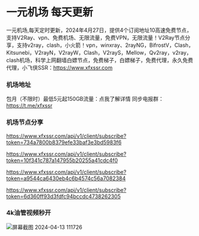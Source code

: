 # 一元机场 每天更新

一元机场,每天定时更新，2024年4月27日，提供4个订阅地址10高速免费节点，支持V2Ray、vpn、免费机场、无限流量，免费VPN，无限流量！V2Ray节点分享，支持v2ray，clash，小火箭！vpn，winxray、2rayNG，BifrostV，Clash，Kitsunebi，V2rayN，V2rayW，Clash，V2rayS，Mellow，Qv2ray，v2ray，clash机场，科学上网翻墙白嫖节点，免费梯子，白嫖梯子，免费代理，永久免费代理，小飞侠SSR：https://www.xfxssr.com
### 机场地址

包月（不限时）最低5元起150GB流量：点我了解详情
同步电报群：https://t.me/xfxssr

### 机场节点分享

https://www.xfxssr.com/api/v1/client/subscribe?token=734a7800b8379efe33baf3e3bd5983f6

https://www.xfxssr.com/api/v1/client/subscribe?token=10f341c787a147955b20255a41cdc4f0

https://www.xfxssr.com/api/v1/client/subscribe?token=a9544ca6430eb4c6b4574c56a7082384

https://www.xfxssr.com/api/v1/client/subscribe?token=6d360ff93d3fdfc94bccdc4738262305



### 4k油管视频秒开

![屏幕截图 2024-04-13 111726](https://github.com/xfxssr/ssnode/assets/160599155/38ebd832-e0a3-40fc-a3be-008cf5103b34)


